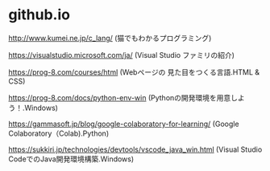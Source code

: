 # github.io
http://www.kumei.ne.jp/c_lang/
(猫でもわかるプログラミング)

https://visualstudio.microsoft.com/ja/
(Visual Studio ファミリの紹介)

https://prog-8.com/courses/html
(Webページの 見た目をつくる言語.HTML & CSS)

https://prog-8.com/docs/python-env-win
(Pythonの開発環境を用意しよう！.Windows)

https://gammasoft.jp/blog/google-colaboratory-for-learning/
(Google Colaboratory（Colab).Python)

https://sukkiri.jp/technologies/devtools/vscode_java_win.html
(Visual Studio CodeでのJava開発環境構築.Windows)
